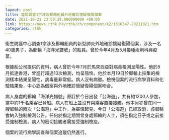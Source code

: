 ```yaml
---
layout: post
title: 當局調查1宗涉及郵輪船員外地確診懷疑復陽個案
date: 2021-10-21 23:59:28.000000000 +08:00
link: https://news.rthk.hk/rthk/ch/component/k2/1616347-20211021.htm
categories: rthk
---
```


衞生防護中心調查1宗涉及郵輪船員的新型肺炎外地確診懷疑復陽個案，涉及一名40歲男子，為郵輪「海洋光譜號」的船員。曾於今年4月及5月接種兩劑科興疫苗。

根據船公司提供的資料，病人曾於今年7月於馬來西亞對病毒檢測呈陽性。他於8月抵達香港，曾進行超過10次檢測，均呈陰性。他於本月19日於郵輪上採集的檢測樣本結果呈陽性，病毒量非常低。病人沒有病徵。檢視個案的流行病學資料和化驗結果後，中心認為個案與外地確診懷疑復陽個案吻合。

病人身處的郵輪「海洋光譜號」原訂於今日出發「公海遊」，共有約1200人參加，當中約1千名乘客已登船。病人在船上並沒有與乘客直接接觸。他本月亦曾在同一艘郵輪的兩次「公海遊」中工作。為審慎起見，今日「公海遊」已經取消，該郵輪會納入強制檢測公告。任何於指定期間曾身處郵輪的人士，須在指定日子或之前接受強制檢測。病人的密切接觸者需接受強制檢疫。

個案的流行病學調查和個案追蹤仍然進行。
